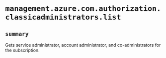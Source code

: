 # `management.azure.com.authorization.classicadministrators.list`

## `summary`
Gets service administrator, account administrator, and co-administrators for the subscription.


